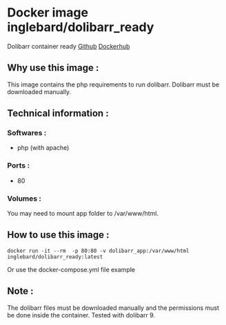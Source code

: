 # Docker image inglebard/dolibarr_ready
Dolibarr container ready
[Github](https://github.com/Inglebard/docker_dolibarr_ready/)
[Dockerhub](https://hub.docker.com/r/inglebard/dolibarr_ready)

## Why use this image :

This image contains the php requirements to run dolibarr. Dolibarr must be downloaded manually.

## Technical information :

### Softwares :
* php (with apache)

### Ports :
* 80

### Volumes :
You may need to mount app folder to /var/www/html.

## How to use this image :
```
docker run -it --rm  -p 80:80 -v dolibarr_app:/var/www/html inglebard/dolibarr_ready:latest

```

Or use the docker-compose.yml file example

## Note :

The dolibarr files must be downloaded manually and the permissions must be done inside the container.
Tested with dolibarr 9.
